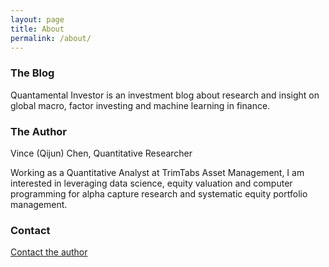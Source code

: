 ```yaml
---
layout: page
title: About
permalink: /about/
---
```



### The Blog

Quantamental Investor is an investment blog about research and insight on global macro, factor investing and machine learning in finance.

### The Author

Vince (Qijun) Chen, Quantitative Researcher

Working as a Quantitative Analyst at TrimTabs Asset Management, I am interested in leveraging data science, equity valuation and computer programming for alpha capture research and systematic equity portfolio management.

### Contact

[Contact the author](mailto:chenqijunvc@gmail.com)
